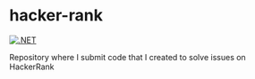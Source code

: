 # hacker-rank

[![.NET](https://github.com/cmelo05/hacker-rank/actions/workflows/dotnet.yml/badge.svg)](https://github.com/cmelo05/hacker-rank/actions/workflows/dotnet.yml)

Repository where I submit code that I created to solve issues on HackerRank

